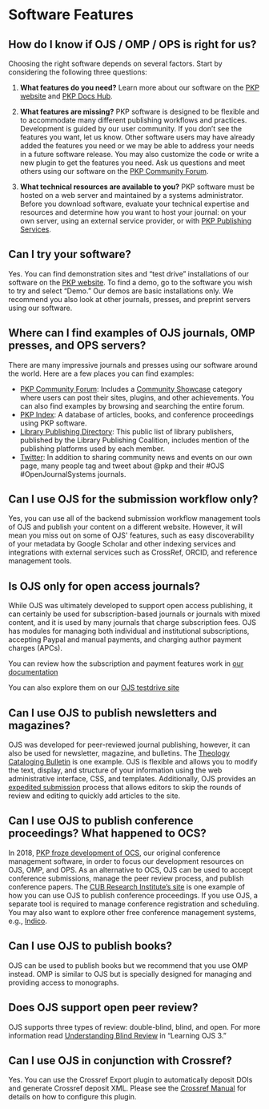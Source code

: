# Software Features

## How do I know if OJS / OMP / OPS is right for us?
Choosing the right software depends on several factors. Start by considering the following three questions:

1. **What features do you need?** Learn more about our software on the [PKP website](https://pkp.sfu.ca/) and [PKP Docs Hub](https://docs.pkp.sfu.ca/). 

2. **What features are missing?** PKP software is designed to be flexible and to accommodate many different publishing workflows and practices. Development is guided by our user community. If you don’t see the features you want, let us know. Other software users may have already added the features you need or we may be able to address your needs in a future software release. You may also customize the code or write a new plugin to get the features you need. Ask us questions and meet others using our software on the [PKP Community Forum](https://forum.pkp.sfu.ca/). 

3. **What technical resources are available to you?** PKP software must be hosted on a web server and maintained by a systems administrator. Before you download software, evaluate your technical expertise and resources and determine how you want to host your journal: on your own server, using an external service provider, or with [PKP Publishing Services](https://pkpservices.sfu.ca/).

## Can I try your software?
Yes. You can find demonstration sites and “test drive” installations of our software on the [PKP website](https://pkp.sfu.ca/). To find a demo, go to the software you wish to try and select “Demo.” Our demos are basic installations only. We recommend you also look at other journals, presses, and preprint servers using our software.

## Where can I find examples of OJS journals, OMP presses, and OPS servers?
There are many impressive journals and presses using our software around the world. Here are a few places you can find examples:

* [PKP Community Forum](https://forum.pkp.sfu.ca/): Includes a [Community Showcase](https://forum.pkp.sfu.ca/c/community-showcase/7) category where users can post their sites, plugins, and other achievements. You can also find examples by browsing and searching the entire forum.
* [PKP Index](https://index.pkp.sfu.ca/): A database of articles, books, and conference proceedings using PKP software.
* [Library Publishing Directory](https://librarypublishing.org/lp-directory/): This public list of library publishers, published by the Library Publishing Coalition, includes mention of the publishing platforms used by each member.
* [Twitter](https://twitter.com/pkp): In addition to sharing community news and events on our own page, many people tag and tweet about @pkp and their #OJS #OpenJournalSystems journals.

## Can I use OJS for the submission workflow only?
Yes, you can use all of the backend submission workflow management tools of OJS and publish your content on a different website.  However, it will mean you miss out on some of OJS' features, such as easy discoverability of your metadata by Google Scholar and other indexing services and integrations with external services such as CrossRef, ORCID, and reference management tools.

## Is OJS only for open access journals?
While OJS was ultimately developed to support open access publishing, it can certainly be used for subscription-based journals or journals with mixed content, and it is used by many journals that charge subscription fees. OJS has modules for managing both individual and institutional subscriptions, accepting Paypal and manual payments, and charging author payment charges (APCs). 

You can review how the subscription and payment features work in [our documentation](https://docs.pkp.sfu.ca/learning-ojs/en/subscriptions)

You can also explore them on our [OJS testdrive site](https://pkp.sfu.ca/ojs/ojs_demo/) 

## Can I use OJS to publish newsletters and magazines?
OJS was developed for peer-reviewed journal publishing, however, it can also be used for newsletter, magazine, and bulletins. The [Theology Cataloging Bulletin](https://serials.atla.com/tcb/index) is one example. OJS is flexible and allows you to modify the text, display, and structure of your information using the web administrative interface, CSS, and templates. Additionally, OJS provides an [expedited submission](https://docs.pkp.sfu.ca/learning-ojs/en/tools#quick-submit-plugin) process that allows editors to skip the rounds of review and editing to quickly add articles to the site.

## Can I use OJS to publish conference proceedings? What happened to OCS?
In 2018, [PKP froze development of OCS](https://pkp.sfu.ca/2018/05/04/ocs-update/), our original conference management software, in order to focus our development resources on OJS, OMP, and OPS. As an alternative to OCS, OJS can be used to accept conference submissions, manage the peer review process, and publish conference papers. The [CUB Research Institute’s site](https://ojs.journals.cz/index.php/CBUIC/index) is one example of how you can use OJS to publish conference proceedings. If you use OJS, a separate tool is required to manage conference registration and scheduling. You may also want to explore other free conference management systems, e.g., [Indico](https://getindico.io/).

## Can I use OJS to publish books?
OJS can be used to publish books but we recommend that you use OMP instead. OMP is similar to OJS but is specially designed for managing and providing access to monographs.

## Does OJS support open peer review?
OJS supports three types of review: double-blind, blind, and open. For more information read [Understanding Blind Review](https://docs.pkp.sfu.ca/learning-ojs/en/editorial-workflow#understanding-blind-review) in “Learning OJS 3.”

## Can I use OJS in conjunction with Crossref?
Yes. You can use the Crossref Export plugin to automatically deposit DOIs and generate Crossref deposit XML. Please see the [Crossref Manual](https://docs.pkp.sfu.ca/crossref-ojs-manual/en/) for details on how to configure this plugin.
